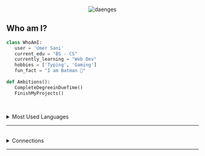 [comment]: <> (View Counter)
<p align="middle"> <img src="https://komarev.com/ghpvc/?username=umersanii&label=Visits&color=00FFFF&style=flat" alt="daenges" /> </p>

## Who am I?

 ```python
class WhoAmI:
    user = 'Umer Sani'
    current_edu = "BS - CS"
    currently_learning = "Web Dev"
    hobbies = ['Typing', 'Gaming']
    fun_fact = "I am Batman 🦇"
	
def Ambitions():
    CompleteDegreeinDueTime()
    FinishMyProjects()
	
 ```
<br />



[comment]: <> (Extend Catistics)
<details>

[comment]: <> (Most used languages)
<summary align="left">Most Used Languages</summary>
<br />
<p align="center" >
<img style="margin-right: 10px;" />
<img height="38" width="38" src="https://cdn.simpleicons.org/cplusplus/cyan" style="margin-right: 10px;" />
<img height="38" width="38" src="https://cdn.simpleicons.org/c/cyan" style="margin-right: 10px;" />
<img height="38" width="38" src="https://cdn.simpleicons.org/cplusplus/cyan" style="margin-right: 10px;" />
<img height="38" width="38" src="https://cdn.simpleicons.org/python/cyan" />

</p>

</details>

---

<br />

[comment]: <> (Extend Catistics)
<details>

[comment]: <> (Connections)
<summary align="left">Connections</summary>
<br />
<p align="center" >
<img style="margin-right: 10px;" />
<a href="https://discord.gg/d3eqSYmhyB" target="_blank">
  <img height="38" width="38" src="https://cdn.simpleicons.org/discord/cyan" style="margin-right: 10px;" alt="Discord Icon" />
</a>
<a href="mailto:iamumersani@gmail.com" target="_blank">
  <img height="38" width="38" src="https://cdn.simpleicons.org/gmail/cyan" style="margin-right: 10px;" alt="Gmail Icon" />
</a>
<a href="https://steamcommunity.com/profiles/76561198965901738/" target="_blank">
  <img height="38" width="38" src="https://cdn.simpleicons.org/steam/cyan" style="margin-right: 10px;" alt="Steam Icon" />
</a>
<a href="https://www.linkedin.com/in/umer-sani-656372221/" target="_blank">
  <img height="38" width="38" src="https://cdn.simpleicons.org/linkedin/cyan" alt="LinkedIn Icon" />
</a>

</details>

---

<br />

